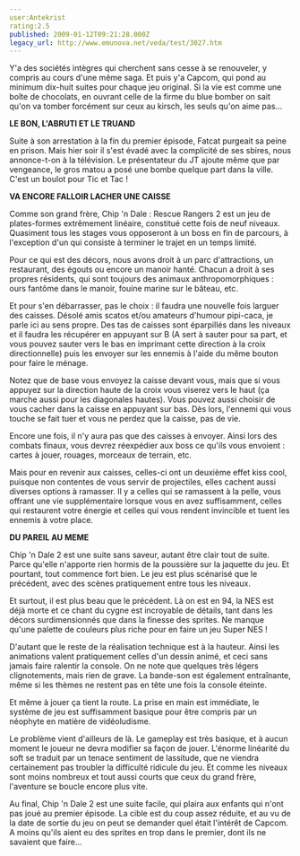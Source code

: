 ```yaml
---
user:Antekrist
rating:2.5
published: 2009-01-12T09:21:28.000Z
legacy_url: http://www.emunova.net/veda/test/3027.htm
---
```

Y'a des sociétés intègres qui cherchent sans cesse à se renouveler, y compris au cours d'une même saga. Et puis y'a Capcom, qui pond au minimum dix-huit suites pour chaque jeu original. Si la vie est comme une boîte de chocolats, en ouvrant celle de la firme du blue bomber on sait qu'on va tomber forcément sur ceux au kirsch, les seuls qu'on aime pas...  

  

**LE BON, L'ABRUTI ET LE TRUAND**  

Suite à son arrestation à la fin du premier épisode, Fatcat purgeait sa peine en prison. Mais hier soir il s'est évadé avec la complicité de ses sbires, nous annonce-t-on à la télévision. Le présentateur du JT ajoute même que par vengeance, le gros matou a posé une bombe quelque part dans la ville. C'est un boulot pour Tic et Tac !  

  

**VA ENCORE FALLOIR LACHER UNE CAISSE**  

Comme son grand frère, Chip 'n Dale : Rescue Rangers 2 est un jeu de plates-formes extrêmement linéaire, constitué cette fois de neuf niveaux. Quasiment tous les stages vous opposeront à un boss en fin de parcours, à l'exception d'un qui consiste à terminer le trajet en un temps limité.  

Pour ce qui est des décors, nous avons droit à un parc d'attractions, un restaurant, des égouts ou encore un manoir hanté. Chacun a droit à ses propres résidents, qui sont toujours des animaux anthropomorphiques : ours fantôme dans le manoir, fouine marine sur le bâteau, etc.  

Et pour s'en débarrasser, pas le choix : il faudra une nouvelle fois larguer des caisses. Désolé amis scatos et/ou amateurs d'humour pipi-caca, je parle ici au sens propre. Des tas de caisses sont éparpillés dans les niveaux et il faudra les récupérer en appuyant sur B (A sert à sauter pour sa part, et vous pouvez sauter vers le bas en imprimant cette direction à la croix directionnelle) puis les envoyer sur les ennemis à l'aide du même bouton pour faire le ménage.  

Notez que de base vous envoyez la caisse devant vous, mais que si vous appuyez sur la direction haute de la croix vous viserez vers le haut (ça marche aussi pour les diagonales hautes). Vous pouvez aussi choisir de vous cacher dans la caisse en appuyant sur bas. Dès lors, l'ennemi qui vous touche se fait tuer et vous ne perdez que la caisse, pas de vie.  

Encore une fois, il n'y aura pas que des caisses à envoyer. Ainsi lors des combats finaux, vous devrez réexpédier aux boss ce qu'ils vous envoient : cartes à jouer, rouages, morceaux de terrain, etc.  

Mais pour en revenir aux caisses, celles-ci ont un deuxième effet kiss cool, puisque non contentes de vous servir de projectiles, elles cachent aussi diverses options à ramasser. Il y a celles qui se ramassent à la pelle, vous offrant une vie supplémentaire lorsque vous en avez suffisamment, celles qui restaurent votre énergie et celles qui vous rendent invincible et tuent les ennemis à votre place.  

  

**DU PAREIL AU MEME**  

Chip 'n Dale 2 est une suite sans saveur, autant être clair tout de suite. Parce qu'elle n'apporte rien hormis de la poussière sur la jaquette du jeu. Et pourtant, tout commence fort bien. Le jeu est plus scénarisé que le précédent, avec des scènes pratiquement entre tous les niveaux.  

Et surtout, il est plus beau que le précédent. Là on est en 94, la NES est déjà morte et ce chant du cygne est incroyable de détails, tant dans les décors surdimensionnés que dans la finesse des sprites. Ne manque qu'une palette de couleurs plus riche pour en faire un jeu Super NES !  

D'autant que le reste de la réalisation technique est à la hauteur. Ainsi les animations valent pratiquement celles d'un dessin animé, et ceci sans jamais faire ralentir la console. On ne note que quelques très légers clignotements, mais rien de grave. La bande-son est également entraînante, même si les thèmes ne restent pas en tête une fois la console éteinte.  

Et même à jouer ça tient la route. La prise en main est immédiate, le système de jeu est suffisamment basique pour être compris par un néophyte en matière de vidéoludisme.  

Le problème vient d'ailleurs de là. Le gameplay est très basique, et à aucun moment le joueur ne devra modifier sa façon de jouer. L'énorme linéarité du soft se traduit par un tenace sentiment de lassitude, que ne viendra certainement pas troubler la difficulté ridicule du jeu. Et comme les niveaux sont moins nombreux et tout aussi courts que ceux du grand frère, l'aventure se boucle encore plus vite.  

Au final, Chip 'n Dale 2 est une suite facile, qui plaira aux enfants qui n'ont pas joué au premier épisode. La cible est du coup assez réduite, et au vu de la date de sortie du jeu on peut se demander quel était l'intérêt de Capcom. A moins qu'ils aient eu des sprites en trop dans le premier, dont ils ne savaient que faire...